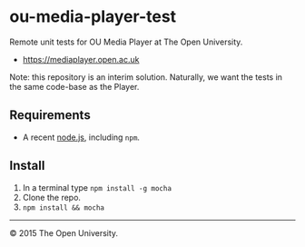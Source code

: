 # ou-media-player-test

Remote unit tests for OU Media Player at The Open University.

* <https://mediaplayer.open.ac.uk>

Note: this repository is an interim solution. Naturally, we want the tests in the same code-base as the Player.

## Requirements

* A recent [node.js](http://nodejs.org/), including `npm`.

## Install

1. In a terminal type `npm install -g mocha`
2. Clone the repo.
3. `npm install && mocha`

---
© 2015 The Open University.
